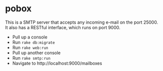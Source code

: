 pobox
=====

This is a SMTP server that accepts any incoming e-mail on the port 25000. It also has a RESTful interface, which runs on port 9000.

* Pull up a console
* Run `rake db:migrate`
* Run `rake web:run`
* Pull up another console
* Run `rake smtp:run`
* Navigate to http://localhost:9000/mailboxes
